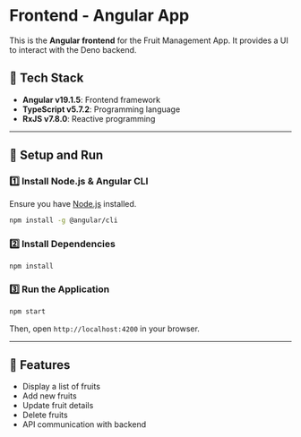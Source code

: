 # Frontend - Angular App

This is the **Angular frontend** for the Fruit Management App. It provides a UI to interact with the Deno backend.

## 🔧 Tech Stack
- **Angular v19.1.5**: Frontend framework
- **TypeScript v5.7.2**: Programming language
- **RxJS v7.8.0**: Reactive programming

---

## 🚀 Setup and Run

### **1️⃣ Install Node.js & Angular CLI**
Ensure you have [Node.js](https://nodejs.org/) installed.
```sh
npm install -g @angular/cli
```

### **2️⃣ Install Dependencies**
```sh
npm install
```

### **3️⃣ Run the Application**
```sh
npm start
```
Then, open `http://localhost:4200` in your browser.

---

## 🔹 Features
- Display a list of fruits
- Add new fruits
- Update fruit details
- Delete fruits
- API communication with backend
